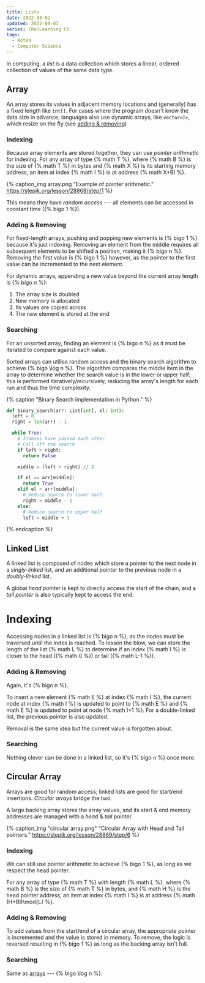 ```yaml
---
title: Lists
date: 2022-08-02
updated: 2022-08-03
series: (Re)Learning CS
tags:
  - Notes
  - Computer Science
---
```


In computing, a _list_ is a data collection which stores <!--excerpt-->a linear,
ordered collection of values of the same data type.<!--excerpt-->

## Array

An array stores its values in adjacent memory locations and (generally) has a
fixed length like `int[]`. For cases where the program doesn't know the data
size in advance, languages also use dynamic arrays, like `vector<T>`, which
resize on the fly (see [adding & removing](#Adding-amp-Removing))

### Indexing

Because array elements are stored together, they can use _pointer arithmetic_
for indexing. For any array of type {% math T %}, where {% math B %} is the size
of {% math T %} in bytes and {% math X %} is its starting memory address, an
item at index {% math I %} is at address {% math X+BI %}.

{% caption_img array.png "Example of pointer arithmetic." https://stepik.org/lesson/28868/step/1 %}

This means they have _random access_ --- all elements can be accessed in
constant time ({% bigo 1 %}).

### Adding & Removing

For fixed-length arrays, pushing and popping new elements is {% bigo 1 %}
because it's just indexing. Removing an element from the middle requires all
subsequent elements to be shifted a position, making it {% bigo n %}. Removing
the first value is {% bigo 1 %} however, as the pointer to the first value can
be incremented to the next element.

For dynamic arrays, appending a new value beyond the current array length is {%
bigo n %}:

1. The array size is doubled
2. New memory is allocated
3. Its values are copied across
4. The new element is stored at the end

### Searching

For an unsorted array, finding an element is {% bigo n %} as it must be iterated
to compare against each value.

Sorted arrays can utilise random access and the binary search algorithm to
achieve {% bigo \log n %}. The algorithm compares the middle item in the array
to determine whether the search value is in the lower or upper half; this is
performed iteratively/recursively, reducing the array's length for each run and
thus the time complexity.

{% caption "Binary Search implementation in Python." %}

```python
def binary_search(arr: List[int], el: int):
  left = 0
  right = len(arr) - 1

  while True:
    # Indexes have passed each other
    # Call off the search
    if left > right:
      return False

    middle = (left + right) // 2

    if el == arr[middle]:
      return True
    elif el < arr[middle]:
      # Reduce search to lower half
      right = middle - 1
    else:
      # Reduce search to upper half
      left = middle + 1
```

{% endcaption %}

## Linked List

A linked list is composed of nodes which store a pointer to the next node in a
_singly-linked_ list, and an additional pointer to the previous node in a
_doubly-linked_ list.

A global _head pointer_ is kept to directly access the start of the chain, and a
_tail pointer_ is also typically kept to access the end.

# Indexing

Accessing nodes in a linked list is {% bigo n %}, as the nodes must be traversed
until the index is reached. To lessen the blow, we can store the length of the
list {% math L %} to determine if an index {% math I %} is closer to the head
({% math 0 %}) or tail ({% math L-1 %}).

### Adding & Removing

Again, it's {% bigo n %}.

To insert a new element {% math E %} at index {% math I %}, the current node at
index {% math I %} is updated to point to {% math E %} and {% math E %} is
updated to point at node {% math I+1 %}. For a double-linked list, the previous
pointer is also updated.

Removal is the same idea but the current value is forgotten about.

### Searching

Nothing clever can be done in a linked list, so it's {% bigo n %} once more.

## Circular Array

Arrays are good for random access; linked lists are good for start/end
insertions. _Circular arrays_ bridge the two.

A large backing array stores the array values, and its start & end memory
addresses are managed with a _head_ & _tail_ pointer.

{% caption_img "circular array.png" "Circular Array with Head and Tail pointers."
https://stepik.org/lesson/28869/step/6 %}

### Indexing

We can still use pointer arithmetic to achieve {% bigo 1 %}, as long as we
respect the head pointer.

For any array of type {% math T %} with length {% math L %}, where {% math B %}
is the size of {% math T %} in bytes, and {% math H %} is the head pointer
address, an item at index {% math I %} is at address {% math (H+BI)\mod{L} %}.

### Adding & Removing

To add values from the start/end of a circular array, the appropriate pointer is
incremented and the value is stored in memory. To remove, the logic is reversed
resulting in {% bigo 1 %} as long as the backing array isn't full.

### Searching

Same as [arrays](#Searching) --- {% bigo \log n %}.

